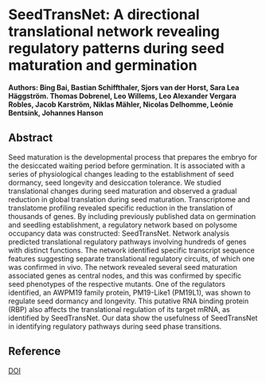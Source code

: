 # SeedTransNet: A directional translational network revealing regulatory patterns during seed maturation and germination 

**Authors: Bing Bai, Bastian Schiffthaler, Sjors van der Horst, Sara Lea Häggström. Thomas Dobrenel, Leo Willems, Leo Alexander Vergara Robles, Jacob Karström, Niklas Mähler, Nicolas Delhomme, Leónie Bentsink, Johannes Hanson**

## Abstract
Seed maturation is the developmental process that prepares the embryo for the desiccated waiting period before germination. It is associated with a series of physiological changes leading to the establishment of seed dormancy, seed longevity and desiccation tolerance. We studied translational changes during seed maturation and observed a gradual reduction in global translation during seed maturation. Transcriptome and translatome profiling revealed specific reduction in the translation of thousands of genes. By including previously published data on germination and seedling establishment, a regulatory network based on polysome occupancy data was constructed: SeedTransNet. Network analysis predicted translational regulatory pathways involving hundreds of genes with distinct functions. The network identified specific transcript sequence features suggesting separate translational regulatory circuits, of which one was confirmed in vivo. The network revealed several seed maturation associated genes as central nodes, and this was confirmed by specific seed phenotypes of the respective mutants. One of the regulators identified, an AWPM19 family protein, PM19-Like1 (PM19L1), was shown to regulate seed dormancy and longevity. This putative RNA binding protein (RBP) also affects the translational regulation of its target mRNA, as identified by SeedTransNet. Our data show the usefulness of SeedTransNet in identifying regulatory pathways during seed phase transitions.

## Reference
[DOI]()
